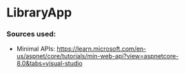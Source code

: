 # LibraryApp

### Sources used:
- Minimal APIs: https://learn.microsoft.com/en-us/aspnet/core/tutorials/min-web-api?view=aspnetcore-8.0&tabs=visual-studio
